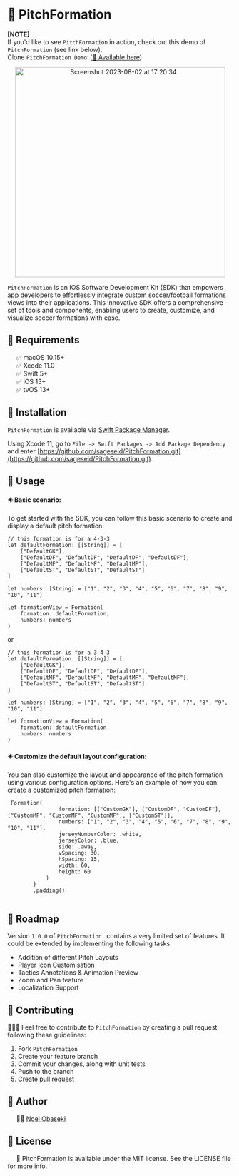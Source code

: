 #  💎 PitchFormation
**[NOTE]**  
If you'd like to see `PitchFormation` in action, check out this demo of `PitchFormation` (see link below).  
Clone `PitchFormation Demo`: [`📲 Available here](https://github.com/sageseid/PitchFormationDemo))  


<p align="center">
 <img width="471" alt="Screenshot 2023-08-02 at 17 20 34" src="https://github.com/sageseid/PitchFormation/assets/20171941/8363a2d3-7fdb-4881-a78f-014d5981987c">

</p>

`PitchFormation` is an IOS Software Development Kit (SDK) that empowers app developers to effortlessly integrate custom soccer/football formations views into their applications. 
This innovative SDK offers a comprehensive set of tools and components, enabling users to create, customize, and visualize soccer formations with ease.


## 💎 Requirements

&nbsp;&nbsp;&nbsp;&nbsp;&nbsp;✅ macOS 10.15+  
&nbsp;&nbsp;&nbsp;&nbsp;&nbsp;✅ Xcode 11.0  
&nbsp;&nbsp;&nbsp;&nbsp;&nbsp;✅ Swift 5+  
&nbsp;&nbsp;&nbsp;&nbsp;&nbsp;✅ iOS 13+  
&nbsp;&nbsp;&nbsp;&nbsp;&nbsp;✅ tvOS 13+

## 💎 Installation

`PitchFormation` is available via [Swift Package Manager](https://swift.org/package-manager).

Using Xcode 11, go to `File -> Swift Packages -> Add Package Dependency` and enter [https://github.com/sageseid/PitchFormation.git](https://github.com/sageseid/PitchFormation.git)  

## 💎 Usage

#### ✴️ Basic scenario:  

To get started with the SDK, you can follow this basic scenario to create and display a default pitch formation:

```
// this formation is for a 4-3-3
let defaultFormation: [[String]] = [
    ["DefaultGK"],
    ["DefaultDF", "DefaultDF", "DefaultDF", "DefaultDF"],
    ["DefaultMF", "DefaultMF", "DefaultMF"],
    ["DefaultST", "DefaultST", "DefaultST"]
]

let numbers: [String] = ["1", "2", "3", "4", "5", "6", "7", "8", "9", "10", "11"]

let formationView = Formation(
    formation: defaultFormation,
    numbers: numbers
)
```

or 

```
// this formation is for a 3-4-3
let defaultFormation: [[String]] = [
    ["DefaultGK"],
    ["DefaultDF", "DefaultDF", "DefaultDF"],
    ["DefaultMF", "DefaultMF", "DefaultMF", "DefaultMF"],
    ["DefaultST", "DefaultST", "DefaultST"]
]

let numbers: [String] = ["1", "2", "3", "4", "5", "6", "7", "8", "9", "10", "11"]

let formationView = Formation(
    formation: defaultFormation,
    numbers: numbers
)
```



#### ✴️ Customize the default layout configuration:

You can also customize the layout and appearance of the pitch formation using various configuration options. Here's an example of how you can create a customized pitch formation:


```
 Formation(
                formation: [["CustomGK"], ["CustomDF", "CustomDF"], ["CustomMF", "CustomMF", "CustomMF"], ["CustomST"]],
                numbers: ["1", "2", "3", "4", "5", "6", "7", "8", "9", "10", "11"],
                jerseyNumberColor: .white,
                jerseyColor: .blue,
                side: .away,
                vSpacing: 30,
                hSpacing: 15,
                width: 60,
                height: 60
            )
        }
        .padding()
        
 ```       

## 💎 Roadmap 

Version `1.0.0` of `PitchFormation ` contains a very limited set of features. It could be extended by implementing the following tasks:

- Addition of different Pitch Layouts
- Player Icon Customisation 
- Tactics Annotations & Animation Preview
- Zoom and Pan feature
- Localization Support


## 💎 Contributing

👨🏻‍🔧 Feel free to contribute to `PitchFormation` by creating a pull request, following these guidelines:

1. Fork `PitchFormation`
2. Create your feature branch
3. Commit your changes, along with unit tests
4. Push to the branch
5. Create pull request


## 💎 Author

&nbsp;&nbsp;&nbsp;&nbsp;&nbsp;👨‍💻 [Noel Obaseki](https://github.com/karolkulesza) 


## 💎 License

&nbsp;&nbsp;&nbsp;&nbsp;&nbsp;📄 PitchFormation is available under the MIT license. See the LICENSE file for more info.
